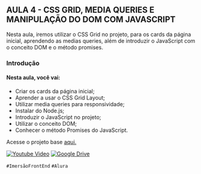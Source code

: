 ## AULA 4 - CSS GRID, MEDIA QUERIES E MANIPULAÇÃO DO DOM COM JAVASCRIPT

Nesta aula, iremos utilizar o CSS Grid no projeto, para os cards da página inicial, aprendendo as medias queries, além
de introduzir o JavaScript com o conceito DOM e o método promises.

### Introdução

#### Nesta aula, você vai:

- Criar os cards da página inicial;
- Aprender a usar o CSS Grid Layout;
- Utilizar media queries para responsividade;
- Instalar do Node.js;
- Introduzir o JavaScript no projeto;
- Utilizar o conceito DOM;
- Conhecer o método Promises do JavaScript.

Acesse o projeto base [aqui.](https://github.com/alura-cursos/spotify-imersao/tree/main)

[![Youtube Video](https://img.shields.io/badge/YouTube-red?style=for-the-badge&logo=youtube&logoColor=white)](https://www.youtube.com/watch?v=XNnWHD9vo0Y)
[![Google Drive](https://img.shields.io/badge/Google%20Drive-4285F4?style=for-the-badge&logo=googledrive&logoColor=white)](https://drive.google.com/file/d/1EbiS5aEhAHRnEmi4EIuuv2bxv899C9fQ/view?usp=sharing)

`#ImersãoFrontEnd`
`#Alura`

